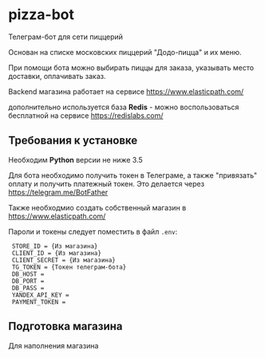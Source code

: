 # pizza-bot
 
Телеграм-бот для сети пиццерий

Основан на списке московских пиццерий "Додо-пицца" и их меню.

При помощи бота можно выбирать пиццы для заказа, указывать место доставки, оплачивать заказ.

Backend магазина работает на сервисе https://www.elasticpath.com/

дополнительно используется база **Redis** - можно воспользоваться бесплатной на сервисе https://redislabs.com/

## Требования к установке

Необходим **Python** версии не ниже 3.5

Для бота необходимо получить токен в Телеграме, а также "привязать" оплату и получить платежный токен. Это делается через https://telegram.me/BotFather

Также необходмио создать собственный магазин в https://www.elasticpath.com/

Пароли и токены следует поместить в файл `.env`:

     STORE_ID = {Из магазина}
     CLIENT_ID = {Из магазина}
     CLIENT_SECRET = {Из магазина}
     TG_TOKEN = {Токен телеграм-бота}
     DB_HOST = 
     DB_PORT = 
     DB_PASS = 
     YANDEX_API_KEY = 
     PAYMENT_TOKEN = 

## Подготовка магазина

Для наполнения магазина 
